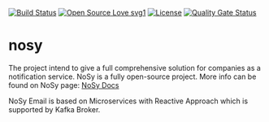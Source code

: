 [![Build Status](https://travis-ci.org/notification-system/nosy-admin.svg?branch=master)](https://travis-ci.org/notification-system/nosy-admin)
[![Open Source Love svg1](https://badges.frapsoft.com/os/v1/open-source.svg?v=103)](https://github.com/ellerbrock/open-source-badges/)
[![License](https://img.shields.io/badge/License-Apache%202.0-blue.svg)](https://opensource.org/licenses/Apache-2.0)
[![Quality Gate Status](https://sonarcloud.io/api/project_badges/measure?project=com.nosy.admin%3Anosy-admin&metric=alert_status)](https://sonarcloud.io/dashboard?id=com.nosy.admin%3Anosy-admin)


# nosy
The project intend to give a full comprehensive solution for companies as a notification service. NoSy is a fully open-source project. More info can be found on NoSy page: 
<a href="https://docs.nosy.tech" rel="nofollow">NoSy Docs</a>



NoSy Email is based on Microservices with Reactive Approach which is supported by Kafka Broker.

